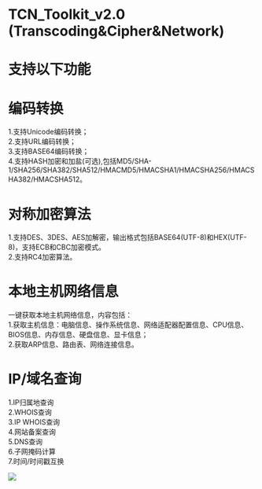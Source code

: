 # TCN_Toolkit_v2.0   (Transcoding&Cipher&Network)

# 支持以下功能  
# 编码转换  
1.支持Unicode编码转换；    
2.支持URL编码转换；    
3.支持BASE64编码转换；    
4.支持HASH加密和加盐(可选),包括MD5/SHA-1/SHA256/SHA382/SHA512/HMACMD5/HMACSHA1/HMACSHA256/HMACSHA382/HMACSHA512。  

# 对称加密算法  
1.支持DES、3DES、AES加解密，输出格式包括BASE64(UTF-8)和HEX(UTF-8)，支持ECB和CBC加密模式。  
2.支持RC4加密算法。  

# 本地主机网络信息  
一键获取本地主机网络信息，内容包括：  
1.获取主机信息：电脑信息、操作系统信息、网络适配器配置信息、CPU信息、BIOS信息、内存信息、硬盘信息、显卡信息；  
2.获取ARP信息、路由表、网络连接信息。  

# IP/域名查询  
1.IP归属地查询  
2.WHOIS查询  
3.IP WHOIS查询  
4.网站备案查询  
5.DNS查询  
6.子网掩码计算  
7.时间/时间戳互换  

![](https://github.com/WilliamL71Oi/Toolkit/blob/main/%E7%BC%96%E7%A0%81%E8%BD%AC%E6%8D%A2%26%E5%8A%A0%E8%A7%A3%E5%AF%86%E5%B7%A5%E5%85%B7%E9%9B%86v1.0.jpg)
